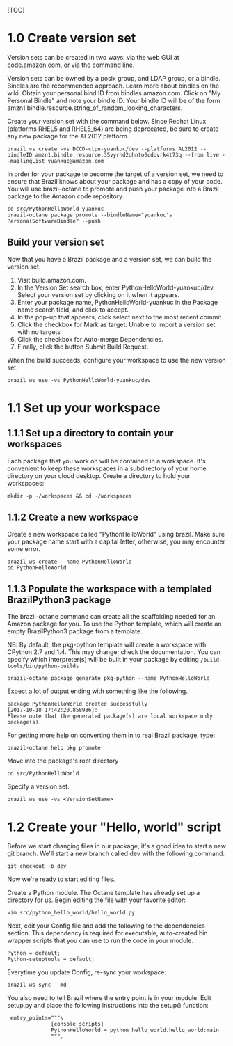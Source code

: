 [TOC]
# 1.0 Create version set
Version sets can be created in two ways: via the web GUI at code.amazon.com, or via the command line.

Version sets can be owned by a posix group, and LDAP group, or a bindle. Bindles are the recommended approach. Learn more about bindles on the wiki. Obtain your personal bind ID from bindles.amazon.com. Click on "My Personal Bindle" and note your bindle ID. Your bindle ID will be of the form amzn1.bindle.resource.string_of_random_looking_characters.

Create your version set with the command below. Since Redhat Linux (platforms RHEL5 and RHEL5_64) are being deprecated, be sure to create any new package for the AL2012 platform. 

    brazil vs create -vs DCCD-ctpn-yuankuc/dev --platforms AL2012 --bindleID amzn1.bindle.resource.35vyrhd2ohnto6cdovrk4t73q --from live --mailingList yuankuc@amazon.com

In order for your package to become the target of a version set, we need to ensure that Brazil knows about your package and has a copy of your code. You will use brazil-octane to promote and push your package into a Brazil package to the Amazon code repository.

    cd src/PythonHelloWorld-yuankuc
    brazil-octane package promote --bindleName="yuankuc's PersonalSoftwareBindle" --push

## Build your version set
Now that you have a Brazil package and a version set, we can build the version set.

1. Visit build.amazon.com.
2. In the Version Set search box, enter PythonHelloWorld-yuankuc/dev. Select your version set by clicking on it when it appears.
1. Enter your package name, PythonHelloWorld-yuankuc in the Package name search field, and click to accept.
4. In the pop-up that appears, click select next to the most recent commit.
5. Click the checkbox for Mark as target. Unable to import a version set with no targets
6. Click the checkbox for Auto-merge Dependencies.
7. Finally, click the button Submit Build Request.
   
When the build succeeds, configure your workspace to use the new version set.

    brazil ws use -vs PythonHelloWorld-yuankuc/dev

# 1.1 Set up your workspace

## 1.1.1 Set up a directory to contain your workspaces

Each package that you work on will be contained in a workspace. It's convenient to keep these workspaces in a subdirectory of your home directory on your cloud desktop. Create a directory to hold your workspaces:

    mkdir -p ~/workspaces && cd ~/workspaces

## 1.1.2 Create a new workspace
Create a new workspace called "PythonHelloWorld" using brazil. Make sure your package name start with a capital letter, otherwise, you may encounter some error.

    brazil ws create --name PythonHelloWorld
    cd PythonHelloWorld

## 1.1.3 Populate the workspace with a templated BrazilPython3 package
The brazil-octane command can create all the scaffolding needed for an Amazon package for you. To use the Python template, which will create an empty BrazilPython3 package from a template.

NB: By default, the pkg-python template will create a workspace with CPython 2.7 and 1.4. This may change; check the documentation. You can specify which interpreter(s) will be built in your package by editing ```/build-tools/bin/python-builds```

```
brazil-octane package generate pkg-python --name PythonHelloWorld
```
Expect a lot of output ending with something like the following.

    package PythonHelloWorld created successfully
    [2017-10-18 17:42:20.858986]:
    Please note that the generated package(s) are local workspace only package(s).
For getting more help on converting them in to real Brazil package, type:
    
    brazil-octane help pkg promote

Move into the package's root directory

    cd src/PythonHelloWorld

Specify a version set.

    brazil ws use -vs <VersionSetName>

# 1.2 Create your "Hello, world" script
Before we start changing files in our package, it's a good idea to start a new git branch. We'll start a new branch called dev with the following command.

    git checkout -b dev
Now we're ready to start editing files.

Create a Python module. The Octane template has already set up a directory for us. Begin editing the file with your favorite editor:

    vim src/python_hello_world/hello_world.py

Next, edit your Config file and add the following to the dependencies section. This dependency is required for executable, auto-created bin wrapper scripts that you can use to run the code in your module.
    
    Python = default;
    Python-setuptools = default;

Everytime you update Config, re-sync your workspace:

    brazil ws sync --md

You also need to tell Brazil where the entry point is in your module. Edit setup.py and place the following instructions into the setup() function:

     entry_points="""\
                  [console_scripts]
                  PythonHelloWorld = python_hello_world.hello_world:main
                  """,